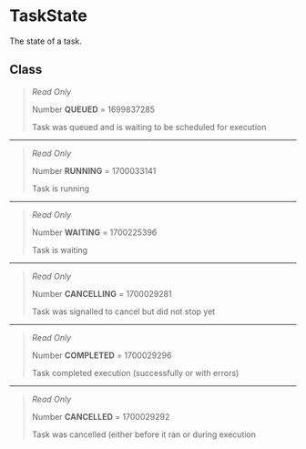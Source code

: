 # TaskState
The state of a task.

## Class
> *Read Only* 
> 
> Number **QUEUED** = 1699837285
> 
> Task was queued and is waiting to be scheduled for execution
*** 
> *Read Only* 
> 
> Number **RUNNING** = 1700033141
> 
> Task is running
*** 
> *Read Only* 
> 
> Number **WAITING** = 1700225396
> 
> Task is waiting
*** 
> *Read Only* 
> 
> Number **CANCELLING** = 1700029281
> 
> Task was signalled to cancel but did not stop yet
*** 
> *Read Only* 
> 
> Number **COMPLETED** = 1700029296
> 
> Task completed execution (successfully or with errors)
*** 
> *Read Only* 
> 
> Number **CANCELLED** = 1700029292
> 
> Task was cancelled (either before it ran or during execution

